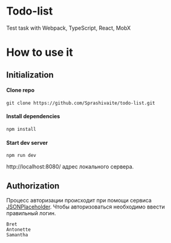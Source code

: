 # Todo-list

Test task with Webpack, TypeScript, React, MobX

# How to use it

## Initialization

#### Clone repo

```commandline
git clone https://github.com/Sprashivaite/todo-list.git
```

#### Install dependencies

```commandline
npm install
```

#### Start dev server

```commandline
npm run dev
```

http://localhost:8080/ адрес локального сервера.

## Authorization

Процесс авторизации происходит при помощи сервиса [JSONPlaceholder](https://jsonplaceholder.typicode.com/). Чтобы авторизоваться необходимо ввести правильный логин.

```commandline
Bret
Antonette
Samantha
```
